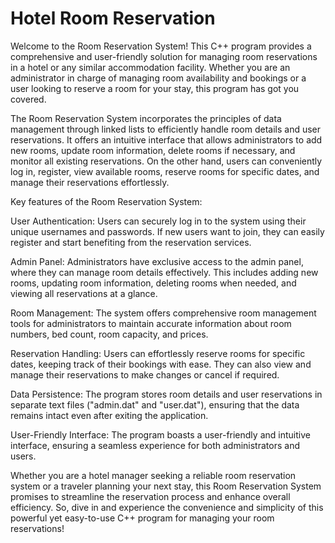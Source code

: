# Hotel Room Reservation

Welcome to the Room Reservation System! This C++ program provides a comprehensive and user-friendly solution for managing room reservations in a hotel or any similar accommodation facility. Whether you are an administrator in charge of managing room availability and bookings or a user looking to reserve a room for your stay, this program has got you covered.

The Room Reservation System incorporates the principles of data management through linked lists to efficiently handle room details and user reservations. It offers an intuitive interface that allows administrators to add new rooms, update room information, delete rooms if necessary, and monitor all existing reservations. On the other hand, users can conveniently log in, register, view available rooms, reserve rooms for specific dates, and manage their reservations effortlessly.

Key features of the Room Reservation System:

User Authentication: Users can securely log in to the system using their unique usernames and passwords. If new users want to join, they can easily register and start benefiting from the reservation services.

Admin Panel: Administrators have exclusive access to the admin panel, where they can manage room details effectively. This includes adding new rooms, updating room information, deleting rooms when needed, and viewing all reservations at a glance.

Room Management: The system offers comprehensive room management tools for administrators to maintain accurate information about room numbers, bed count, room capacity, and prices.

Reservation Handling: Users can effortlessly reserve rooms for specific dates, keeping track of their bookings with ease. They can also view and manage their reservations to make changes or cancel if required.

Data Persistence: The program stores room details and user reservations in separate text files ("admin.dat" and "user.dat"), ensuring that the data remains intact even after exiting the application.

User-Friendly Interface: The program boasts a user-friendly and intuitive interface, ensuring a seamless experience for both administrators and users.

Whether you are a hotel manager seeking a reliable room reservation system or a traveler planning your next stay, this Room Reservation System promises to streamline the reservation process and enhance overall efficiency. So, dive in and experience the convenience and simplicity of this powerful yet easy-to-use C++ program for managing your room reservations!
